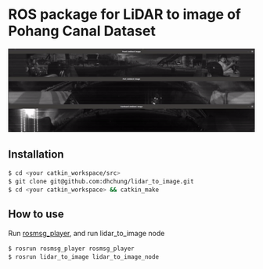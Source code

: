 # ROS package for LiDAR to image of Pohang Canal Dataset

![LiDAR to image](lidar_to_image.gif "LiDAR to image")

## Installation

```sh
$ cd <your catkin_workspace/src>
$ git clone git@github.com:dhchung/lidar_to_image.git
$ cd <your catkin_workspace> && catkin_make
```

## How to use

Run [rosmsg_player](https://github.com/dhchung/rosmsg_player), and run lidar_to_image node

```sh
$ rosrun rosmsg_player rosmsg_player
$ rosrun lidar_to_image lidar_to_image_node
```
